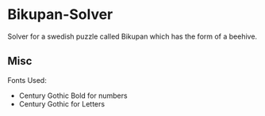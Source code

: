 # Bikupan-Solver
Solver for a swedish puzzle called Bikupan which has the form of a beehive.

## Misc

Fonts Used: 

- Century Gothic Bold for numbers
- Century Gothic for Letters


